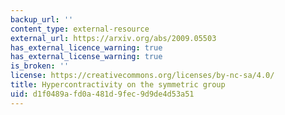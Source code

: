 ```yaml
---
backup_url: ''
content_type: external-resource
external_url: https://arxiv.org/abs/2009.05503
has_external_licence_warning: true
has_external_license_warning: true
is_broken: ''
license: https://creativecommons.org/licenses/by-nc-sa/4.0/
title: Hypercontractivity on the symmetric group
uid: d1f0489a-fd0a-481d-9fec-9d9de4d53a51
---
```

